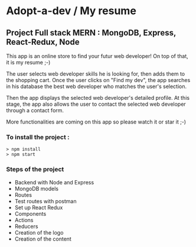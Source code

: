 # Adopt-a-dev / My resume

## Project Full stack MERN : MongoDB, Express, React-Redux, Node


This app is an online store to find your futur web developer! On top of that, it is my resume ;-)

The user selects web developer skills he is looking for, then adds them to the shopping cart.
Once the user clicks on "Find my dev", the app searches in his database the best web developer who matches the user's selection.

Then the app displays the selected web developer's detailed profile. At this stage, the app also allows the user to contact the selected web developer through a contact form.

More functionalities are coming on this app so please watch it or star it ;-)

### To install the project :

```
> npm install
> npm start
```

### Steps of the project

- Backend with Node and Express
- MongoDB models
- Routes
- Test routes with postman
- Set up React Redux
- Components
- Actions
- Reducers
- Creation of the logo
- Creation of the content
